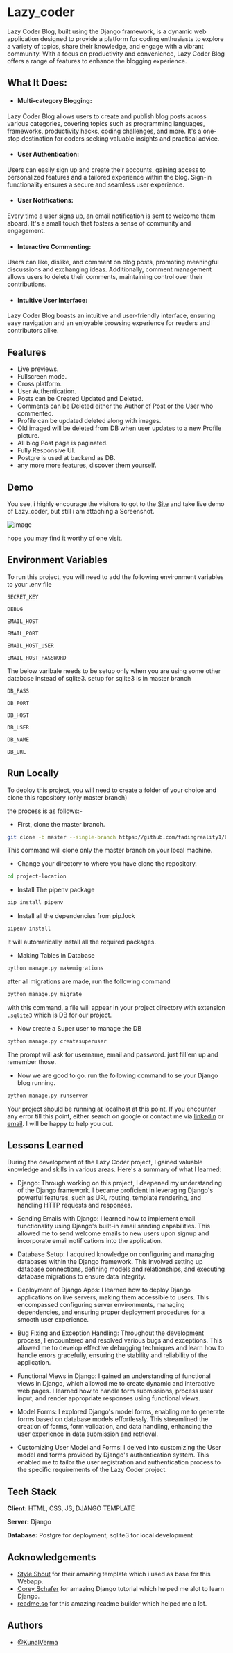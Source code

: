 
# Lazy_coder

Lazy Coder Blog, built using the Django framework, is a dynamic web application designed to provide a platform for coding enthusiasts to explore a variety of topics, share their knowledge, and engage with a vibrant community. With a focus on productivity and convenience, Lazy Coder Blog offers a range of features to enhance the blogging experience.

## What It Does:

- #### Multi-category Blogging: 
Lazy Coder Blog allows users to create and publish blog posts across various categories, covering topics such as programming languages, frameworks, productivity hacks, coding challenges, and more. It's a one-stop destination for coders seeking valuable insights and practical advice.

- #### User Authentication: 
Users can easily sign up and create their accounts, gaining access to personalized features and a tailored experience within the blog. Sign-in functionality ensures a secure and seamless user experience.

- #### User Notifications: 
Every time a user signs up, an email notification is sent to welcome them aboard. It's a small touch that fosters a sense of community and engagement.

- #### Interactive Commenting:
Users can like, dislike, and comment on blog posts, promoting meaningful discussions and exchanging ideas. Additionally, comment management allows users to delete their comments, maintaining control over their contributions.

- #### Intuitive User Interface:
Lazy Coder Blog boasts an intuitive and user-friendly interface, ensuring easy navigation and an enjoyable browsing experience for readers and contributors alike.




## Features

- Live previews.
- Fullscreen mode.
- Cross platform.
- User Authentication.
- Posts can be Created Updated and Deleted.
- Comments can be Deleted either the Author of Post or the User who commented.
- Profile can be updated deleted along with images.
- Old imaged will be deleted from DB when user updates to a new Profile picture.
- All blog Post page is paginated.
- Fully Responsive UI.
- Postgre  is used at backend as DB.
- any more more features, discover them yourself.



## Demo
You see, i highly encourage the visitors to got to the [Site](https://lazycoder-production.up.railway.app/) and take live demo of Lazy_coder, but still i am attaching a Screenshot.

![image](https://github.com/fadingreality1/Lazy_coder/assets/114291201/ad259467-4ead-42ef-813e-e8ee6948f8fa)

hope you may find it worthy of one visit.

## Environment Variables

To run this project, you will need to add the following environment variables to your .env file

`SECRET_KEY`

`DEBUG` 

`EMAIL_HOST`

`EMAIL_PORT`

`EMAIL_HOST_USER`

`EMAIL_HOST_PASSWORD`

The below varibale needs to be setup only when you are using some other database instead of sqlite3.
setup for sqlite3 is in master branch

`DB_PASS`

`DB_PORT`

`DB_HOST`

`DB_USER`

`DB_NAME`

`DB_URL`


## Run Locally

To deploy this project, you will need to create a folder of your choice and clone this repository (only master branch)

the process is as follows:-

- First, clone the master branch.
```bash
git clone -b master --single-branch https://github.com/fadingreality1/Lazy_coder.git
```
This command will clone only the master branch on your local machine.

- Change your directory to where you have clone the repository.
```bash
cd project-location
```
- Install The pipenv package

```bash
pip install pipenv

```
- Install all the dependencies from pip.lock
```bash
pipenv install
```
It will automatically install all the required packages.

- Making Tables in Database
```bash
python manage.py makemigrations
``` 
after all migrations are made, run the following command
```bash
python manage.py migrate
```
with this command, a file will appear in your  project directory with extension ```.sqlite3``` which is DB for our project.
- Now create a Super user to manage the DB
```bash
python manage.py createsuperuser
```
The prompt will ask for username, email and password.
just fill'em up and remember those.
- Now we are good to go. run the following command to se your Django blog running.
```bash
python manage.py runserver
```

Your project should be running at localhost at this point.
If you encounter any error till this point, either search on google or contact me via [linkedin](https://www.linkedin.com/in/kunalvermait/) or [email](kunalverma.learn@gmail.com). I will be happy to help you out.


## Lessons Learned

During the development of the Lazy Coder project, I gained valuable knowledge and skills in various areas. Here's a summary of what I learned:

- Django: Through working on this project, I deepened my understanding of the Django framework. I became proficient in leveraging Django's powerful features, such as URL routing, template rendering, and handling HTTP requests and responses.
- Sending Emails with Django: I learned how to implement email functionality using Django's built-in email sending capabilities. This allowed me to send welcome emails to new users upon signup and incorporate email notifications into the application.

- Database Setup: I acquired knowledge on configuring and managing databases within the Django framework. This involved setting up database connections, defining models and relationships, and executing database migrations to ensure data integrity.

- Deployment of Django Apps: I learned how to deploy Django applications on live servers, making them accessible to users. This encompassed configuring server environments, managing dependencies, and ensuring proper deployment procedures for a smooth user experience.

- Bug Fixing and Exception Handling: Throughout the development process, I encountered and resolved various bugs and exceptions. This allowed me to develop effective debugging techniques and learn how to handle errors gracefully, ensuring the stability and reliability of the application.

- Functional Views in Django: I gained an understanding of functional views in Django, which allowed me to create dynamic and interactive web pages. I learned how to handle form submissions, process user input, and render appropriate responses using functional views.

- Model Forms: I explored Django's model forms, enabling me to generate forms based on database models effortlessly. This streamlined the creation of forms, form validation, and data handling, enhancing the user experience in data submission and retrieval.

- Customizing User Model and Forms: I delved into customizing the User model and forms provided by Django's authentication system. This enabled me to tailor the user registration and authentication process to the specific requirements of the Lazy Coder project.

## Tech Stack

**Client:** HTML, CSS, JS, DJANGO TEMPLATE

**Server:** Django

**Database:** Postgre for deployment, sqlite3 for local development


## Acknowledgements

 - [Style Shout](https://styleshout.com/) for their amazing template which i used as base for this Webapp.
 - [Corey Schafer](https://www.youtube.com/@coreyms) for amazing Django tutorial which helped me alot to learn Django.
- [readme.so](readme.so) for this amazing readme builder which helped me a lot.

## Authors

- [@KunalVerma](https://github.com/fadingreality1)

